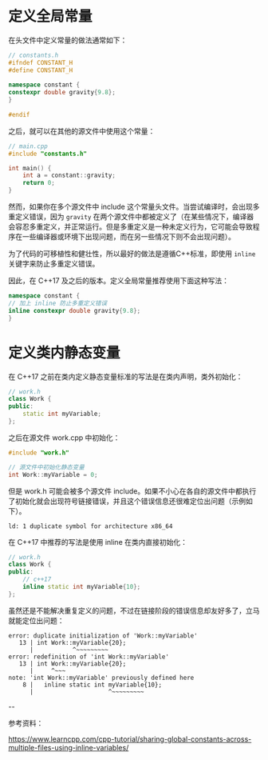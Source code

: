 
# 定义全局常量

在头文件中定义常量的做法通常如下：

```cpp
// constants.h
#ifndef CONSTANT_H  
#define CONSTANT_H  
  
namespace constant {  
constexpr double gravity{9.8};  
}  
  
#endif
```

之后，就可以在其他的源文件中使用这个常量：

```cpp
// main.cpp
#include "constants.h"

int main() {
    int a = constant::gravity;
    return 0;
}
```

然而，如果你在多个源文件中 include 这个常量头文件。当尝试编译时，会出现多重定义错误，因为 `gravity` 在两个源文件中都被定义了（在某些情况下，编译器会容忍多重定义，并正常运行。但是多重定义是一种未定义行为，它可能会导致程序在一些编译器或环境下出现问题，而在另一些情况下则不会出现问题）。

为了代码的可移植性和健壮性，所以最好的做法是遵循C++标准，即使用 `inline` 关键字来防止多重定义错误。

因此，在 C++17 及之后的版本。定义全局常量推荐使用下面这种写法：

```cpp
namespace constant {  
// 加上 inline 防止多重定义错误
inline constexpr double gravity{9.8};  
}
```

# 定义类内静态变量

在 C++17 之前在类内定义静态变量标准的写法是在类内声明，类外初始化：

```cpp
// work.h
class Work {
public:
    static int myVariable;
};
```

之后在源文件 work.cpp 中初始化：

```cpp
#include "work.h"

// 源文件中初始化静态变量
int Work::myVariable = 0;
```

但是 work.h 可能会被多个源文件 include。如果不小心在各自的源文件中都执行了初始化就会出现符号链接错误，并且这个错误信息还很难定位出问题（示例如下）。

```
ld: 1 duplicate symbol for architecture x86_64
```

在 C++17 中推荐的写法是使用 inline 在类内直接初始化：

```cpp
// work.h
class Work {
public:
	// c++17
    inline static int myVariable{10};
};
```

虽然还是不能解决重复定义的问题，不过在链接阶段的错误信息却友好多了，立马就能定位出问题：

```
error: duplicate initialization of 'Work::myVariable'
   13 | int Work::myVariable{20};
      |           ^~~~~~~~~~
error: redefinition of 'int Work::myVariable'
   13 | int Work::myVariable{20};
      |     ^~~~
note: 'int Work::myVariable' previously defined here
    8 |   inline static int myVariable{10};
      |                     ^~~~~~~~~~
```

--

参考资料：

https://www.learncpp.com/cpp-tutorial/sharing-global-constants-across-multiple-files-using-inline-variables/